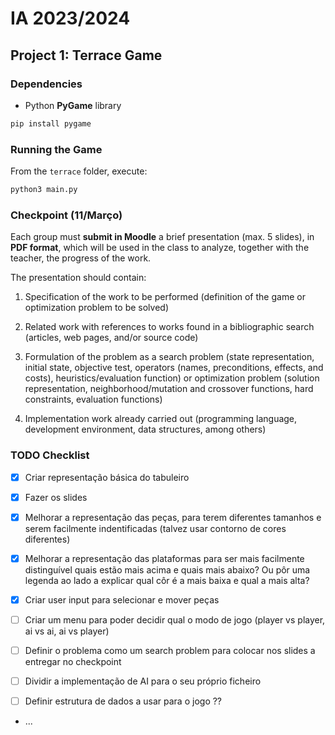 # IA 2023/2024

## Project 1: Terrace Game

### Dependencies

* Python **PyGame** library

```bash
pip install pygame
```

### Running the Game

From the `terrace` folder, execute:

```bash
python3 main.py
```

### Checkpoint (11/Março)

Each group must **submit in Moodle** a brief presentation (max. 5 slides), in **PDF format**, which will be used in the class to analyze, together with the teacher, the progress of the work.

The presentation should contain:
1. Specification of the work to be performed (definition of the game or optimization problem to be solved)

2. Related work with references to works found in a bibliographic search (articles, web pages, and/or source code)

3. Formulation of the problem as a search problem (state representation, initial state, objective test, operators (names, preconditions, effects, and costs), heuristics/evaluation function) or optimization problem (solution representation, neighborhood/mutation and crossover functions, hard constraints, evaluation functions)

4. Implementation work already carried out (programming language, development environment, data structures, among others)

### TODO Checklist

- [x] Criar representação básica do tabuleiro

- [x] Fazer os slides

- [x] Melhorar a representação das peças, para terem diferentes tamanhos e serem facilmente indentificadas (talvez usar contorno de cores diferentes)

- [x] Melhorar a representação das plataformas para ser mais facilmente distinguível quais estão mais acima e quais mais abaixo? Ou pôr uma legenda ao lado a explicar qual côr é a mais baixa e qual a mais alta?

- [x] Criar user input para selecionar e mover peças

- [ ] Criar um menu para poder decidir qual o modo de jogo (player vs player, ai vs ai, ai vs player)

- [ ] Definir o problema como um search problem para colocar nos slides a entregar no checkpoint

- [ ] Dividir a implementação de AI para o seu próprio ficheiro

- [ ] Definir estrutura de dados a usar para o jogo ??

- ...
